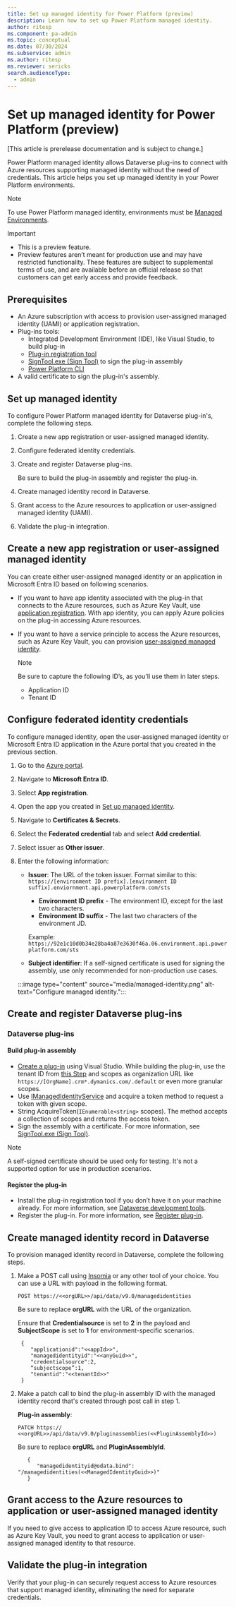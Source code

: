 ```yaml
---
title: Set up managed identity for Power Platform (preview)
description: Learn how to set up Power Platform managed identity.
author: ritesp
ms.component: pa-admin
ms.topic: conceptual
ms.date: 07/30/2024
ms.subservice: admin
ms.author: ritesp
ms.reviewer: sericks
search.audienceType: 
  - admin
---
```


# Set up managed identity for Power Platform (preview)

[This article is prerelease documentation and is subject to change.]

Power Platform managed identity allows Dataverse plug-ins to connect with Azure resources supporting managed identity without the need of credentials. This article helps you set up managed identity in your Power Platform environments.

> [!NOTE]
> To use Power Platform managed identity, environments must be [Managed Environments](managed-environment-overview.md).

> [!IMPORTANT]
>
> - This is a preview feature.
> - Preview features aren’t meant for production use and may have restricted functionality. These features are subject to supplemental terms of use, and are available before an official release so that customers can get early access and provide feedback.

## Prerequisites

- An Azure subscription with access to provision user-assigned managed identity (UAMI) or application registration.
- Plug-ins tools:
    - Integrated Development Environment (IDE), like Visual Studio, to build plug-in
    - [Plug-in registration tool](/power-apps/developer/data-platform/download-tools-nuget)
    - [SignTool.exe (Sign Tool)](/dotnet/framework/tools/signtool-exe) to sign the plug-in assembly
    - [Power Platform CLI](../developer/cli/introduction.md)
- A valid certificate to sign the plug-in's assembly.

## Set up managed identity
To configure Power Platform managed identity for Dataverse plug-in's, complete the following steps.

1. Create a new app registration or user-assigned managed identity.
2. Configure federated identity credentials.
3. Create and register Dataverse plug-ins. 

    Be sure to build the plug-in assembly and register the plug-in.
      
4. Create managed identity record in Dataverse.
5. Grant access to the Azure resources to application or user-assigned managed identity (UAMI).
6. Validate the plug-in integration.
   
## Create a new app registration or user-assigned managed identity
You can create either user-assigned managed identity or an application in Microsoft Entra ID based on following scenarios.

- If you want to have app identity associated with the plug-in that connects to the Azure resources, such as Azure Key Vault, use [application registration](/entra/identity-platform/howto-create-service-principal-portal). With app identity, you can apply Azure policies on the plug-in accessing Azure resources.
- If you want to have a service principle to access the Azure resources, such as Azure Key Vault, you can provision [user-assigned managed identity](/entra/identity/managed-identities-azure-resources/how-manage-user-assigned-managed-identities?pivots=identity-mi-methods-azp#create-a-user-assigned-managed-identity).

    > [!Note]
    > Be sure to capture the following ID’s, as you'll use them in later steps.
    > - Application ID
    > - Tenant ID
  
## Configure federated identity credentials
To configure managed identity, open the user-assigned managed identity or Microsoft Entra ID application in the Azure portal that you created in the previous section.

1. Go to the [Azure portal](https://portal.azure.com/).
2. Navigate to **Microsoft Entra ID**.
3. Select **App registration**.
4. Open the app you created in [Set up managed identity](#set-up-managed-identity).
5. Navigate to **Certificates & Secrets**.
6. Select the **Federated credential** tab and select **Add credential**.
7. Select issuer as **Other issuer**. 
8. Enter the following information:
   
    - **Issuer**: The URL of the token issuer. Format similar to this: `https://[environment ID prefix].[environment ID suffix].enviornment.api.powerplatform.com/sts`     
      - **Environment ID prefix** - The environment ID, except for the last two characters.
      - **Environment ID suffix** - The last two characters of the environment JD.
      
      Example: `https://92e1c10d0b34e28ba4a87e3630f46a.06.environment.api.powerplatform.com/sts`
      
    - **Subject identifier**: If a self-signed certificate is used for signing the assembly, use only recommended for non-production use cases.

    :::image type="content" source="media/managed-identity.png" alt-text="Configure managed identity.":::

## Create and register Dataverse plug-ins

### Dataverse plug-ins

#### Build plug-in assembly
- [Create a plug-in](/power-apps/developer/data-platform/write-plug-in?tabs=pluginbase) using Visual Studio. While building the plug-in, use the tenant ID from [this Step](#create-a-new-app-registration-or-user-assigned-managed-identity) and scopes as organization URL like `https://[OrgName].crm*.dymanics.com/.default` or even more granular scopes.
- Use [IManagedIdentityService](/dotnet/api/microsoft.xrm.sdk.imanagedidentityservice?view=dataverse-sdk-latest&preserve-view=true) and acquire a token method to request a token with given scope.
- String AcquireToken(`IEnumerable<string>` scopes). The method accepts a collection of scopes and returns the access token. 
- Sign the assembly with a certificate. For more information, see [SignTool.exe (Sign Tool)](/dotnet/framework/tools/signtool-exe).

> [!Note]
> A self-signed certificate should be used only for testing. It's not a supported option for use in production scenarios.

#### Register the plug-in
- Install the plug-in registration tool if you don’t have it on your machine already. For more information, see [Dataverse development tools](/power-apps/developer/data-platform/download-tools-nuget).
- Register the plug-in. For more information, see [Register plug-in](/power-apps/developer/data-platform/tutorial-write-plug-in#register-plug-in).

## Create managed identity record in Dataverse
To provision managed identity record in Dataverse, complete the following steps.

1. Make a POST call using [Insomia](https://insomnia.rest/download) or any other tool of your choice.  You can use a URL with payload in the following format.
   
   `POST https://<<orgURL>>/api/data/v9.0/managedidentities`
   
   Be sure to replace **orgURL** with the URL of the organization.
   
   Ensure that **Credentialsource** is set to **2** in the payload and **SubjectScope** is set to **1** for environment-specific scenarios.
 
     ``` Sample payload
      {
         "applicationid":"<<appId>>",
         "managedidentityid":"<<anyGuid>>",
         "credentialsource":2,
         “subjectscope”:1,
         "tenantid":"<<tenantId>>"
      }
     ```
     
1. Make a patch call to bind the plug-in assembly ID with the managed identity record that's created through post call in step 1.

   **Plug-in assembly**:

   `PATCH https:// <<orgURL>>/api/data/v9.0/pluginassemblies(<<PluginAssemblyId>>)`
   
   Be sure to replace **orgURL** and **PluginAssemblyId**.
   
   ```Sample Payload:
      {
         "managedidentityid@odata.bind": "/managedidentities(<<ManagedIdentityGuid>>)"
      }
   ```

## Grant access to the Azure resources to application or user-assigned managed identity
If you need to give access to application ID to access Azure resource, such as Azure Key Vault, you need to grant access to application or user-assigned managed identity to that resource.

## Validate the plug-in integration
Verify that your plug-in can securely request access to Azure resources that support managed identity, eliminating the need for separate credentials.












